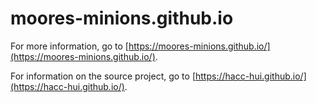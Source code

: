 # moores-minions.github.io

For more information, go to [https://moores-minions.github.io/](https://moores-minions.github.io/).

For information on the source project, go to [https://hacc-hui.github.io/](https://hacc-hui.github.io/).
